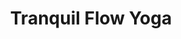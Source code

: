 ---
title: 'Tranquil Flow Yoga'
summary: 'We will begin slow, warming up the body with intentional movement. Then we will do longer held yin poses to feel into our bodies and start our day!'
hero:
    image: '../images/class-desc/tranquil.png'
    alt: 'Alt Text'
---